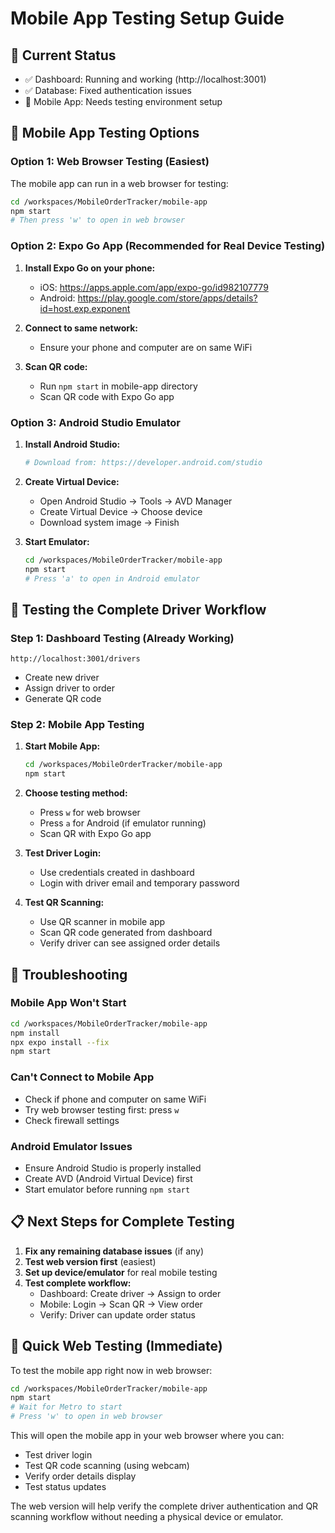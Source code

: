# Mobile App Testing Setup Guide

## 🎯 Current Status

- ✅ Dashboard: Running and working (http://localhost:3001)
- ✅ Database: Fixed authentication issues
- 📱 Mobile App: Needs testing environment setup

## 📱 Mobile App Testing Options

### Option 1: Web Browser Testing (Easiest)

The mobile app can run in a web browser for testing:

```bash
cd /workspaces/MobileOrderTracker/mobile-app
npm start
# Then press 'w' to open in web browser
```

### Option 2: Expo Go App (Recommended for Real Device Testing)

1. **Install Expo Go on your phone:**

   - iOS: https://apps.apple.com/app/expo-go/id982107779
   - Android: https://play.google.com/store/apps/details?id=host.exp.exponent

2. **Connect to same network:**

   - Ensure your phone and computer are on same WiFi

3. **Scan QR code:**
   - Run `npm start` in mobile-app directory
   - Scan QR code with Expo Go app

### Option 3: Android Studio Emulator

1. **Install Android Studio:**

   ```bash
   # Download from: https://developer.android.com/studio
   ```

2. **Create Virtual Device:**

   - Open Android Studio → Tools → AVD Manager
   - Create Virtual Device → Choose device
   - Download system image → Finish

3. **Start Emulator:**
   ```bash
   cd /workspaces/MobileOrderTracker/mobile-app
   npm start
   # Press 'a' to open in Android emulator
   ```

## 🧪 Testing the Complete Driver Workflow

### Step 1: Dashboard Testing (Already Working)

```
http://localhost:3001/drivers
```

- Create new driver
- Assign driver to order
- Generate QR code

### Step 2: Mobile App Testing

1. **Start Mobile App:**

   ```bash
   cd /workspaces/MobileOrderTracker/mobile-app
   npm start
   ```

2. **Choose testing method:**

   - Press `w` for web browser
   - Press `a` for Android (if emulator running)
   - Scan QR with Expo Go app

3. **Test Driver Login:**

   - Use credentials created in dashboard
   - Login with driver email and temporary password

4. **Test QR Scanning:**
   - Use QR scanner in mobile app
   - Scan QR code generated from dashboard
   - Verify driver can see assigned order details

## 🔧 Troubleshooting

### Mobile App Won't Start

```bash
cd /workspaces/MobileOrderTracker/mobile-app
npm install
npx expo install --fix
npm start
```

### Can't Connect to Mobile App

- Check if phone and computer on same WiFi
- Try web browser testing first: press `w`
- Check firewall settings

### Android Emulator Issues

- Ensure Android Studio is properly installed
- Create AVD (Android Virtual Device) first
- Start emulator before running `npm start`

## 📋 Next Steps for Complete Testing

1. **Fix any remaining database issues** (if any)
2. **Test web version first** (easiest)
3. **Set up device/emulator** for real mobile testing
4. **Test complete workflow:**
   - Dashboard: Create driver → Assign to order
   - Mobile: Login → Scan QR → View order
   - Verify: Driver can update order status

## 🎯 Quick Web Testing (Immediate)

To test the mobile app right now in web browser:

```bash
cd /workspaces/MobileOrderTracker/mobile-app
npm start
# Wait for Metro to start
# Press 'w' to open in web browser
```

This will open the mobile app in your web browser where you can:

- Test driver login
- Test QR code scanning (using webcam)
- Verify order details display
- Test status updates

The web version will help verify the complete driver authentication and QR scanning workflow without needing a physical device or emulator.
